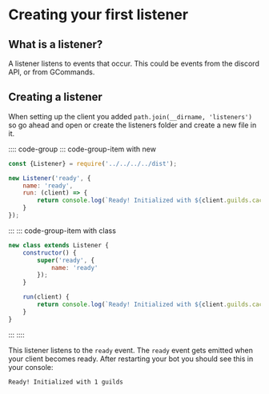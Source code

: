 # Creating your first listener

## What is a listener?

A listener listens to events that occur. This could be events from the discord API, or from GCommands.

## Creating a listener

When setting up the client you added `path.join(__dirname, 'listeners')` so go ahead and open or create the listeners folder and create a new file in it.

:::: code-group
::: code-group-item with new

```js
const {Listener} = require('../../../../dist');

new Listener('ready', {
	name: 'ready',
	run: (client) => {
		return console.log(`Ready! Initialized with ${client.guilds.cache.size} guilds`);
	}
});

```

:::
::: code-group-item with class

```js
new class extends Listener {
	constructor() {
		super('ready', {
			name: 'ready'
		});
	}

	run(client) {
		return console.log(`Ready! Initialized with ${client.guilds.cache.size} guilds`);
	}
}
```

:::
::::

This listener listens to the `ready` event. The `ready` event gets emitted when your client becomes ready. After restarting your bot you should see this in your console:

```sh:no-line-numbers
Ready! Initialized with 1 guilds
```
